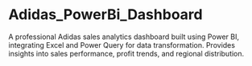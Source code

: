 # Adidas_PowerBi_Dashboard
A professional Adidas sales analytics dashboard built using Power BI, integrating Excel and Power Query for data transformation. Provides insights into sales performance, profit trends, and regional distribution.
